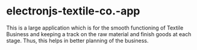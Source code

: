# electronjs-textile-co.-app

This is a large application which is for the smooth functioning of Textile Business and keeping a track on the raw material and finish goods at each stage. Thus, this helps in better planning of the business.
